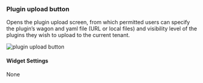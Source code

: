 ### Plugin upload button
Opens the plugin upload screen, from which permitted users can specify the plugin’s wagon and yaml file (URL or local files) and visibility level of the plugins they wish to upload to the current tenant. 

![plugin upload button](https://docs.cloudify.co/5.0.5/images/ui/widgets/plugin_upload_button.png)

#### Widget Settings
None
